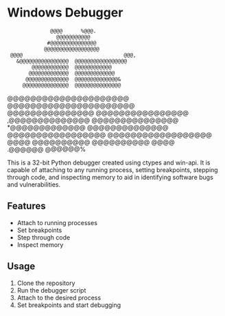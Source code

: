 # Windows Debugger

                                                  
                                                  
                  @@@@      %@@@.                 
                    @@@@@@@@@@@                   
                 #@@@@@@@@@@@@@@@                 
                @@@@@@@@@@@@@@@@@@                
     @@@@                                 @@@,    
       &@@@@@@@@@@@@@@@@  @@@@@@@@@@@@@@@@@       
            @@@@@@@@@@@@  @@@@@@@@@@@@            
           @@@@@@@@@@@@@  @@@@@@@@@@@@@           
          @@@@@@@@@@@@@@  @@@@@@@@@@@@@@&         
         @@@@@@@@@@@@@@@  @@@@@@@@@@@@@@@         
   @@@@@@@@@@@@@@@@@@@@@  @@@@@@@@@@@@@@@@@@@@@@  
         @@@@@@@@@@@@@@@  @@@@@@@@@@@@@@@@        
         ,@@@@@@@@@@@@@@  @@@@@@@@@@@@@@@         
          *@@@@@@@@@@@@@  @@@@@@@@@@@@@@          
       @@@@@@@@@@@@@@@@@  @@@@@@@@@@@@@@@@@@      
     @@@@     @@@@@@@@@@  @@@@@@@@@@      @@@@    
                 .@@@@@@  @@@@@@%                 
                                                  



This is a 32-bit Python debugger created using ctypes and win-api. It is capable of attaching to any running process, setting breakpoints, stepping through code, and inspecting memory to aid in identifying software bugs and vulnerabilities.

## Features
- Attach to running processes
- Set breakpoints
- Step through code
- Inspect memory

## Usage
1. Clone the repository
2. Run the debugger script
3. Attach to the desired process
4. Set breakpoints and start debugging

